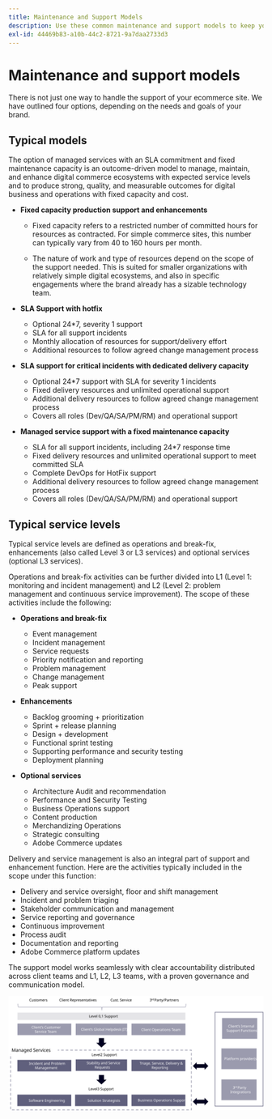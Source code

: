 ```yaml
---
title: Maintenance and Support Models
description: Use these common maintenance and support models to keep your ADobe Commerce implementation running smoothly.
exl-id: 44469b83-a10b-44c2-8721-9a7daa2733d3
---
```

# Maintenance and support models

There is not just one way to handle the support of your ecommerce site. We have outlined four options, depending on the needs and goals of your brand.

## Typical models

The option of managed services with an SLA commitment and fixed maintenance capacity is an outcome-driven model to manage, maintain, and enhance digital commerce ecosystems with expected service levels and to produce strong, quality, and measurable outcomes for digital business and operations with fixed capacity and cost.

- **Fixed capacity production support and enhancements**

  - Fixed capacity refers to a restricted number of committed hours for resources as contracted. For simple commerce sites, this number can typically vary from 40 to 160 hours per month.
  
  - The nature of work and type of resources depend on the scope of the support needed. This is suited for smaller organizations with relatively simple digital ecosystems, and also in specific engagements where the brand already has a sizable technology team.

- **SLA Support with hotfix**
  - Optional 24*7, severity 1 support
  - SLA for all support incidents
  - Monthly allocation of resources for support/delivery effort
  - Additional resources to follow agreed change management process

- **SLA support for critical incidents with dedicated delivery capacity**
  - Optional 24*7 support with SLA for severity 1 incidents
  - Fixed delivery resources and unlimited operational support
  - Additional delivery resources to follow agreed change management process
  - Covers all roles (Dev/QA/SA/PM/RM) and operational support

- **Managed service support with a fixed maintenance capacity**
  - SLA for all support incidents, including 24*7 response time
  - Fixed delivery resources and unlimited operational support to meet committed SLA
  - Complete DevOps for HotFix support
  - Additional delivery resources to follow agreed change management process
  - Covers all roles (Dev/QA/SA/PM/RM) and operational support

## Typical service levels

Typical service levels are defined as operations and break-fix, enhancements (also called Level 3 or L3 services) and optional services (optional L3 services).

Operations and break-fix activities can be further divided into L1 (Level 1: monitoring and incident management) and L2 (Level 2: problem management and continuous service improvement). The scope of these activities include the following:

- **Operations and break-fix**
  - Event management
  - Incident management
  - Service requests
  - Priority notification and reporting
  - Problem management
  - Change management
  - Peak support

- **Enhancements**
  - Backlog grooming + prioritization
  - Sprint + release planning
  - Design + development
  - Functional sprint testing
  - Supporting performance and security testing
  - Deployment planning

- **Optional services**
  - Architecture Audit and recommendation
  - Performance and Security Testing
  - Business Operations support
  - Content production
  - Merchandizing Operations
  - Strategic consulting
  - Adobe Commerce updates

Delivery and service management is also an integral part of support and enhancement function. Here are the activities typically included in the scope under this function:

- Delivery and service oversight, floor and shift management
- Incident and problem triaging
- Stakeholder communication and management
- Service reporting and governance
- Continuous improvement
- Process audit
- Documentation and reporting
- Adobe Commerce platform updates

The support model works seamlessly with clear accountability distributed across client teams and L1, L2, L3 teams, with a proven governance and communication model.

![Diagram showing the support model](../../assets/playbooks/support-model-diagram.svg)
